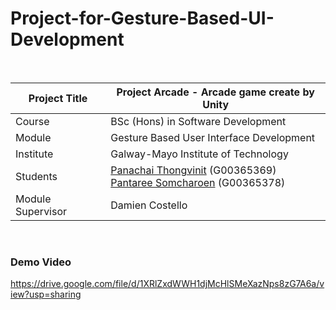 # Project-for-Gesture-Based-UI-Development
<br />

| Project Title | Project Arcade -  Arcade game create by Unity |
| ------------- | ------------- |
| Course  | BSc (Hons) in Software Development  |
| Module | Gesture Based User Interface Development  |
| Institute | Galway-Mayo Institute of Technology  |
| Students  | <a href="https://github.com/Panachaijames" target="_blank">Panachai Thongvinit</a> (G00365369) <br /> <a href="https://github.com/PantareeBew" target="_blank">Pantaree Somcharoen</a> (G00365378) |
| Module Supervisor  | Damien Costello  |

<br />

### Demo Video
https://drive.google.com/file/d/1XRlZxdWWH1djMcHlSMeXazNps8zG7A6a/view?usp=sharing
